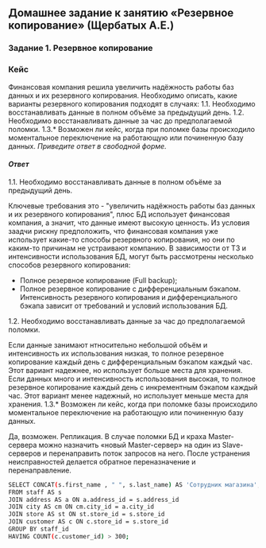 
## Домашнее задание к занятию «Резервное копирование» (Щербатых А.Е.)

### Задание 1.  Резервное копирование

### Кейс
Финансовая компания решила увеличить надёжность работы баз данных и их резервного копирования.
Необходимо описать, какие варианты резервного копирования подходят в случаях:
1.1. Необходимо восстанавливать данные в полном объёме за предыдущий день.
1.2. Необходимо восстанавливать данные за час до предполагаемой поломки.
1.3.* Возможен ли кейс, когда при поломке базы происходило моментальное переключение на работающую или починенную базу данных.
*Приведите ответ в свободной форме.*

#### *Ответ*
1.1. Необходимо восстанавливать данные в полном объёме за предыдущий день.

Ключевые требования это - "увеличить надёжность работы баз данных и их резервного копирования", плюс БД использует финансовая компания, а значит, что данные имеют высокую ценность. Из условия заадчи рискну предположить, что финансовая компания уже использует какие-то способы резервного копирования, но они по каким-то причинам не устраивают компанию. В зависимости от ТЗ и интенсивности использования БД, могут быть рассмотрены несколько способов резервного копирования:
- Полное резервное копирование (Full backup);
- Полное резервное копирование с дифференциальным бэкапом.
Интенсивность резервного копирования и дифференциального бэкапа зависит от требований и условий использования БД.

1.2. Необходимо восстанавливать данные за час до предполагаемой поломки.

Если данные занимают нтносительно небольшой объём и интенсивность их использования низкая, то полное резервное копирование каждый день с дифференциальным бэкапом каждый час. Этот вариант надежнее, но использует больше места для хранения.
Если данных много и интенсивность использования высокая, то полное резервное копирование каждый день с инкрементным бэкапом каждый час. Этот вариант менее надежный, но использует меньше места для хранения.
1.3.* Возможен ли кейс, когда при поломке базы происходило моментальное переключение на работающую или починенную базу данных.

Да, возможен. Репликация. В случае поломки БД и краха Master-сервера можно назначить «новый Master-сервер» на один из Slave-серверов и перенаправить поток запросов на него. После устранения неисправностей делается обратное переназначение и перенаправление.


```bash
SELECT CONCAT(s.first_name , " ", s.last_name) AS 'Сотрудник магазина', cm.city AS 'Город нахождения магазина', COUNT(c.customer_id) AS 'Количество покупателей'
FROM staff AS s
JOIN address AS a ON a.address_id = s.address_id
JOIN city AS cm ON cm.city_id = a.city_id
JOIN store AS st ON st.store_id = s.store_id
JOIN customer AS c ON c.store_id = s.store_id
GROUP BY staff_id
HAVING COUNT(c.customer_id) > 300;
```
